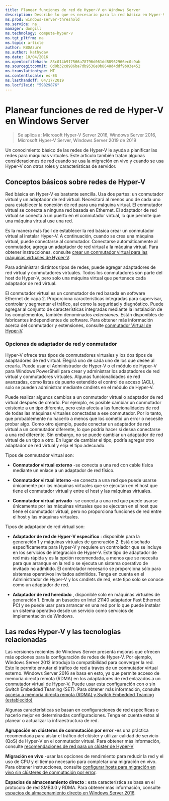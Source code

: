 ```yaml
---
title: Planear funciones de red de Hyper-V en Windows Server
description: Describe lo que es necesario para la red básica en Hyper-V y proporciona vínculos a instrucciones
ms.prod: windows-server-threshold
ms.service: na
manager: dongill
ms.technology: compute-hyper-v
ms.tgt_pltfrm: na
ms.topic: article
author: KBDAzure
ms.author: kathydav
ms.date: 10/04/2016
ms.openlocfilehash: 83c014b917566a78796d061dd88962966ec0c9ab
ms.sourcegitcommit: 0d0b32c8986ba7db9536e0b8648d4ddf9b03e452
ms.translationtype: MT
ms.contentlocale: es-ES
ms.lasthandoff: 04/17/2019
ms.locfileid: "59829876"
---
```

# <a name="plan-for-hyper-v-networking-in-windows-server"></a>Planear funciones de red de Hyper-V en Windows Server

>Se aplica a: Microsoft Hyper-V Server 2016, Windows Server 2016, Microsoft Hyper-V Server, Windows Server 2019 de 2019
  
Un conocimiento básico de las redes de Hyper-V le ayuda a planificar las redes para máquinas virtuales. Este artículo también tratan algunas consideraciones de red cuando se usa la migración en vivo y cuando se usa Hyper-V con otros roles y características de servidor.  
  
## <a name="hyper-v-networking-basics"></a>Conceptos básicos sobre redes de Hyper-V  
Red básica en Hyper-V es bastante sencilla. Usa dos partes: un conmutador virtual y un adaptador de red virtual. Necesitará al menos uno de cada uno para establecer la conexión de red para una máquina virtual. El conmutador virtual se conecta a ninguna red basada en Ethernet. El adaptador de red virtual se conecta a un puerto en el conmutador virtual, lo que permite que una máquina virtual use una red.  
  
Es la manera más fácil de establecer la red básica crear un conmutador virtual al instalar Hyper-V. A continuación, cuando se crea una máquina virtual, puede conectarse al conmutador. Conectarse automáticamente al conmutador, agrega un adaptador de red virtual a la máquina virtual. Para obtener instrucciones, consulte [crear un conmutador virtual para las máquinas virtuales de Hyper-V](../get-started/Create-a-virtual-switch-for-Hyper-V-virtual-machines.md).  
  
Para administrar distintos tipos de redes, puede agregar adaptadores de red virtual y conmutadores virtuales. Todos los conmutadores son parte del host de Hyper-V, pero solo una máquina virtual que pertenece cada adaptador de red virtual.  
  
El conmutador virtual es un conmutador de red basada en software Ethernet de capa 2. Proporciona características integradas para supervisar, controlar y segmentar el tráfico, así como la seguridad y diagnóstico.  Puede agregar al conjunto de características integradas mediante la instalación de los complementos, también denominados *extensiones*. Están disponibles de fabricantes independientes de software. Para obtener más información acerca del conmutador y extensiones, consulte [conmutador Virtual de Hyper-V](../../hyper-v-virtual-switch/Hyper-V-Virtual-Switch.md).  
  
### <a name="switch-and-network-adapter-choices"></a>Opciones de adaptador de red y conmutador  
Hyper-V ofrece tres tipos de conmutadores virtuales y los dos tipos de adaptadores de red virtual. Elegirá uno de cada uno de los que desee al crearla. Puede usar el Administrador de Hyper-V o el módulo de Hyper-V para Windows PowerShell para crear y administrar los adaptadores de red virtual y conmutadores virtuales. Algunas funcionalidades de red avanzadas, como listas de puerto extendido el control de acceso (ACL), solo se pueden administrar mediante cmdlets en el módulo de Hyper-V.  
  
Puede realizar algunos cambios a un conmutador virtual o adaptador de red virtual después de crearlo. Por ejemplo, es posible cambiar un conmutador existente a un tipo diferente, pero esto afecta a las funcionalidades de red de todas las máquinas virtuales conectadas a ese conmutador.  Por lo tanto, que probablemente no hacerlo a menos que los cometió un error o necesite probar algo. Como otro ejemplo, puede conectar un adaptador de red virtual a un conmutador diferente, lo que podría hacer si desea conectarse a una red diferente. Sin embargo, no se puede cambiar un adaptador de red virtual de un tipo a otro. En lugar de cambiar el tipo, podría agregar otro adaptador de red virtual y elija el tipo adecuado.  
  
Tipos de conmutador virtual son:  
  
-   **Conmutador virtual externo** -se conecta a una red con cable física mediante un enlace a un adaptador de red físico.  
  
-   **Conmutador virtual interno** -se conecta a una red que puede usarse únicamente por las máquinas virtuales que se ejecutan en el host que tiene el conmutador virtual y entre el host y las máquinas virtuales.  
  
-   **Conmutador virtual privado** -se conecta a una red que puede usarse únicamente por las máquinas virtuales que se ejecutan en el host que tiene el conmutador virtual, pero no proporciona funciones de red entre el host y las máquinas virtuales.  
  
Tipos de adaptador de red virtual son:  
  
-   **Adaptador de red de Hyper-V específico** : disponible para la generación 1 y máquinas virtuales de generación 2. Está diseñado específicamente para Hyper-V y requiere un controlador que se incluye en los servicios de integración de Hyper-V. Este tipo de adaptador de red más rápida y es la opción recomendada, a menos que se necesita para que arranque en la red o se ejecuta un sistema operativo de invitado no admitido. El controlador necesario se proporciona sólo para sistemas operativos invitados admitidos. Tenga en cuenta en el Administrador de Hyper-V y los cmdlets de red, este tipo solo se conoce como un adaptador de red.  
  
-   **Adaptador de red heredado** , disponible solo en máquinas virtuales de generación 1. Emula un basados en Intel 21140 adaptador Fast Ethernet PCI y se puede usar para arrancar en una red por lo que puede instalar un sistema operativo desde un servicio como servicios de implementación de Windows.  
  
## <a name="hyper-v-networking-and-related-technologies"></a>Las redes Hyper-V y las tecnologías relacionadas  
Las versiones recientes de Windows Server presenta mejoras que ofrecen más opciones para la configuración de redes de Hyper-V. Por ejemplo, Windows Server 2012 introdujo la compatibilidad para converger la red. Esto le permite enrutar el tráfico de red a través de un conmutador virtual externo. Windows Server 2016 se basa en esto, ya que permite acceso de memoria directa remota (RDMA) en los adaptadores de red enlazados a un conmutador virtual de Hyper-V. Puede usar esta configuración con o sin Switch Embedded Teaming (SET). Para obtener más información, consulte [acceso a memoria directa remota &#40;RDMA&#41; y Switch Embedded Teaming &#40;establecido&#41;](../../hyper-v-virtual-switch/RDMA-and-Switch-Embedded-Teaming.md)  
  
Algunas características se basan en configuraciones de red específicas o hacerlo mejor en determinadas configuraciones. Tenga en cuenta estos al planear o actualizar la infraestructura de red.  
  
**Agrupación en clústeres de conmutación por error** -es una práctica recomendada para aislar el tráfico del clúster y utilizar calidad de servicio (QoS) de Hyper-V en el conmutador virtual. Para obtener más información, consulte [recomendaciones de red para un clúster de Hyper-V](https://technet.microsoft.com/library/dn550728.aspx)  
  
**Migración en vivo** -usar las opciones de rendimiento para reducir la red y el uso de CPU y el tiempo necesario para completar una migración en vivo. Para obtener instrucciones, consulte [configurar hosts para migración en vivo sin clústeres de conmutación por error](../deploy/set-up-hosts-for-live-migration-without-failover-clustering.md).  
  
**Espacios de almacenamiento directo** : esta característica se basa en el protocolo de red SMB3.0 y RDMA. Para obtener más información, consulte [espacios de almacenamiento directo en Windows Server 2016](../../../storage/storage-spaces/storage-spaces-direct-overview.md).